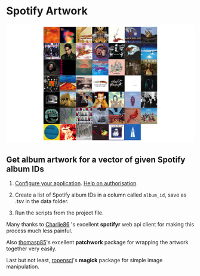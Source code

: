 # Spotify Artwork

![](plots/49f33c2a-7f48-424d-bf97-56ddd3117165.png)

## Get album artwork for a vector of given Spotify album IDs

1. [Configure your application](https://developer.spotify.com/documentation/web-api/). [Help on authorisation](https://developer.spotify.com/documentation/general/guides/authorization-guide/).

2. Create a list of Spotify album IDs in a column called `album_id`, save as .tsv in the data folder.

3. Run the scripts from the project file.

Many thanks to [Charlie86](https://github.com/charlie86/spotifyr) 's excellent **spotifyr** web api client for making this process much less painful.

Also [thomasp85](https://github.com/thomasp85/patchwork)'s excellent **patchwork** package for wrapping the artwork together very easily.

Last but not least, [ropensci](https://github.com/ropensci/magick)'s **magick** package for simple image manipulation.